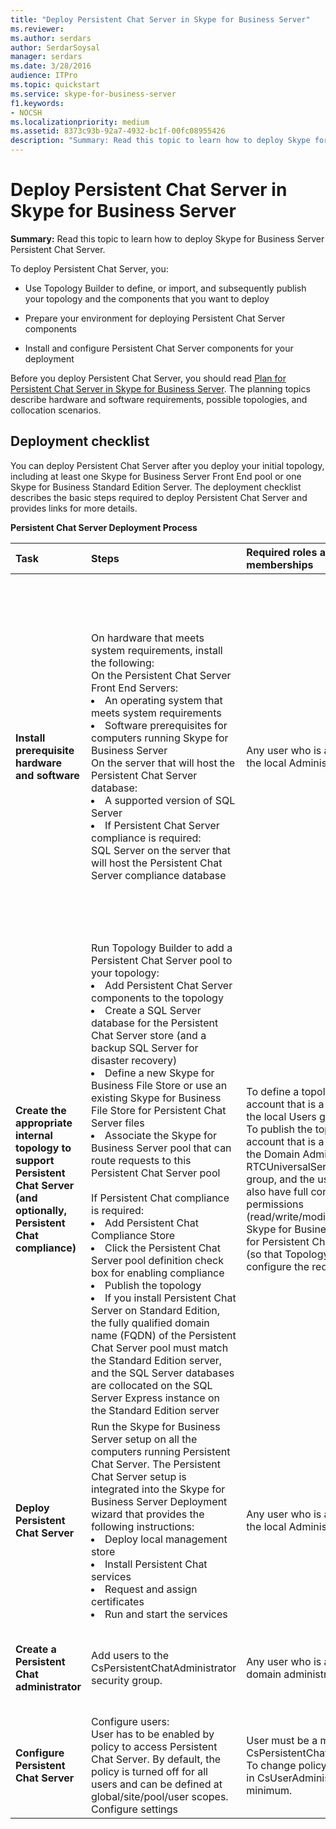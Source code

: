 ```yaml
---
title: "Deploy Persistent Chat Server in Skype for Business Server"
ms.reviewer: 
ms.author: serdars
author: SerdarSoysal
manager: serdars
ms.date: 3/28/2016
audience: ITPro
ms.topic: quickstart
ms.service: skype-for-business-server
f1.keywords:
- NOCSH
ms.localizationpriority: medium
ms.assetid: 8373c93b-92a7-4932-bc1f-00fc08955426
description: "Summary: Read this topic to learn how to deploy Skype for Business Server Persistent Chat Server."
---
```


# Deploy Persistent Chat Server in Skype for Business Server
 
**Summary:** Read this topic to learn how to deploy Skype for Business Server Persistent Chat Server.
  
To deploy Persistent Chat Server, you: 
  
- Use Topology Builder to define, or import, and subsequently publish your topology and the components that you want to deploy
    
- Prepare your environment for deploying Persistent Chat Server components
    
- Install and configure Persistent Chat Server components for your deployment
    
Before you deploy Persistent Chat Server, you should read [Plan for Persistent Chat Server in Skype for Business Server](../../plan-your-deployment/persistent-chat-server/persistent-chat-server.md). The planning topics describe hardware and software requirements, possible topologies, and collocation scenarios. 
  
## Deployment checklist

You can deploy Persistent Chat Server after you deploy your initial topology, including at least one Skype for Business Server Front End pool or one Skype for Business Standard Edition Server. The deployment checklist describes the basic steps required to deploy Persistent Chat Server and provides links for more details.
  
**Persistent Chat Server Deployment Process**

|**Task**|**Steps**|**Required roles and group memberships**|**Related topics**|
|:-----|:-----|:-----|:-----|
|**Install prerequisite hardware and software** <br/> | On hardware that meets system requirements, install the following: <br/> On the Persistent Chat Server Front End Servers: <br/><li>  An operating system that meets system requirements <br/><li>  Software prerequisites for computers running Skype for Business Server <br/>  On the server that will host the Persistent Chat Server database: <br/><li>  A supported version of SQL Server <br/><li>  If Persistent Chat Server compliance is required: <br/>  SQL Server on the server that will host the Persistent Chat Server compliance database <br/> |Any user who is a member of the local Administrators group.  <br/> | [Environmental requirements for Skype for Business Server](../../plan-your-deployment/requirements-for-your-environment/environmental-requirements.md) <br/> [Hardware and software requirements for Persistent Chat Server in Skype for Business Server](../../plan-your-deployment/persistent-chat-server/hardware-and-software-requirements.md) <br/> For Skype for Business Server 2015, see [Server requirements for Skype for Business Server 2015](../../plan-your-deployment/requirements-for-your-environment/server-requirements.md) and for Skype for Business Server 2019, see [System requirements for Skype for Business Server 2019](../../../SfBServer2019/plan/system-requirements.md) |
|**Create the appropriate internal topology to support Persistent Chat Server (and optionally, Persistent Chat compliance)** <br/> | Run Topology Builder to add a Persistent Chat Server pool to your topology: <br/><li>  Add Persistent Chat Server components to the topology <br/><li>  Create a SQL Server database for the Persistent Chat Server store (and a backup SQL Server for disaster recovery) <br/><li> Define a new Skype for Business File Store or use an existing Skype for Business File Store for Persistent Chat Server files <br/>  <li>Associate the Skype for Business Server pool that can route requests to this Persistent Chat Server pool <br/><br>  If Persistent Chat compliance is required: <br/><li>  Add Persistent Chat Compliance Store <br/><li>  Click the Persistent Chat Server pool definition check box for enabling compliance <br/><li>  Publish the topology <br/><li>  If you install Persistent Chat Server on Standard Edition, the fully qualified domain name (FQDN) of the Persistent Chat Server pool must match the Standard Edition server, and the SQL Server databases are collocated on the SQL Server Express instance on the Standard Edition server <br/> |To define a topology, an account that is a member of the local Users group.  <br/> To publish the topology, an account that is a member of the Domain Admins group and RTCUniversalServerAdmins group, and the user should also have full control permissions (read/write/modify) on the Skype for Business File Store for Persistent Chat Server files (so that Topology Builder can configure the required DACLs).  <br/> |[Create and publish new topology in Skype for Business Server](../../deploy/install/create-and-publish-new-topology.md) <br/> [Add Persistent Chat Server to your Skype for Business Server topology](add-persistent-chat-server.md) <br/> |
|**Deploy Persistent Chat Server** <br/> | Run the Skype for Business Server setup on all the computers running Persistent Chat Server. The Persistent Chat Server setup is integrated into the Skype for Business Server Deployment wizard that provides the following instructions: <br/><li>  Deploy local management store <br/><li>  Install Persistent Chat services <br/><li>  Request and assign certificates <br/><li>  Run and start the services <br/> |Any user who is a member of the local Administrators group.  <br/> |[Deploy Persistent Chat Server in Skype for Business Server](deploy-persistent-chat-server.md) <br/> |
|**Create a Persistent Chat administrator** <br/> |Add users to the CsPersistentChatAdministrator security group.  <br/> |Any user who is a member of domain administrators.  <br/> |[Create a Persistent Chat administrator in Skype for Business Server](create-a-persistent-chat-administrator.md) <br/> |
|**Configure Persistent Chat Server** <br/> | Configure users: <br/>  User has to be enabled by policy to access Persistent Chat Server. By default, the policy is turned off for all users and can be defined at global/site/pool/user scopes. <br/>  Configure settings <br/> |User must be a member of CsPersistentChatAdministrator. To change policy, user must be in CsUserAdministrator, at a minimum.  <br/> |[Manage Persistent Chat Server in Skype for Business Server](../../manage/persistent-chat/persistent-chat.md) <br/> |
   

